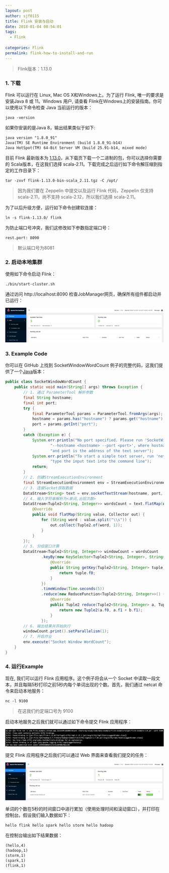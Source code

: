 ```yaml
---
layout: post
author: sjf0115
title: Flink 安装与启动
date: 2018-01-04 08:54:01
tags:
  - Flink

categories: Flink
permalink: flink-how-to-install-and-run
---
```


> Flink版本：1.13.0

### 1. 下载

Flink 可以运行在 Linux, Mac OS X和Windows上。为了运行 Flink, 唯一的要求是安装Java 8 或 11。Windows 用户, 请查看 Flink在Windows上的安装指南。你可以使用以下命令检查 Java 当前运行的版本：
```
java -version
```
如果你安装的是Java 8，输出结果类似于如下:
```
java version "1.8.0_91"
Java(TM) SE Runtime Environment (build 1.8.0_91-b14)
Java HotSpot(TM) 64-Bit Server VM (build 25.91-b14, mixed mode)
```

目前 Flink 最新版本为 [1.13.0](https://flink.apache.org/downloads.html)，从下载页下载一个二进制的包，你可以选择你需要的 Scala版本，在这我们选择 scala-2.11。下载完成之后运行如下命令解压缩到指定的工作目录下：
```
tar -zxvf flink-1.13.0-bin-scala_2.11.tgz -C /opt/
```

> 因为我们要在 Zeppelin 中提交以及运行 Flink 代码，Zeppelin 仅支持 scala-2.11，尚不支持 scala-2.12，所以我们选择 scala-2.11。

为了以后升级方便，运行如下命令创建软连接：
```
ln -s flink-1.13.0/ flink
```
为防止端口号冲突，我们这修改如下参数指定端口号：
```
rest.port: 8090
```
> 默认端口号为8081

### 2. 启动本地集群

使用如下命令启动 Flink：
```
./bin/start-cluster.sh
```
通过访问 http://localhost:8090 检查JobManager网页，确保所有组件都启动并已运行：

![](img-flink-how-to-install-and-run-1.jpg)

### 3. Example Code

你可以在 GitHub 上找到 SocketWindowWordCount 例子的完整代码，这我们提供了一个[Java](https://github.com/sjf0115/data-example/blob/master/flink-example/src/main/java/com/flink/example/stream/app/SocketWindowWordCount.java)版本：
```java
public class SocketWindowWordCount {
    public static void main(String[] args) throws Exception {
        // 1. 通过 ParameterTool 解析参数
        final String hostname;
        final int port;
        try {
            final ParameterTool params = ParameterTool.fromArgs(args);
            hostname = params.has("hostname") ? params.get("hostname") : "localhost";
            port = params.getInt("port");
        }
        catch (Exception e) {
            System.err.println("No port specified. Please run 'SocketWindowWordCount " +
                    "--hostname <hostname> --port <port>', where hostname (localhost by default) " +
                    "and port is the address of the text server");
            System.err.println("To start a simple text server, run 'netcat -l <port>' and " +
                    "type the input text into the command line");
            return;
        }
        // 2. 创建StreamExecutionEnvironment
        final StreamExecutionEnvironment env = StreamExecutionEnvironment.getExecutionEnvironment();
        // 3. 连接Socket获取数据
        DataStream<String> text = env.socketTextStream(hostname, port, "\n");
        // 4. 输入字符串解析为<单词,出现次数>
        DataStream<Tuple2<String, Integer>> wordsCount = text.flatMap(new FlatMapFunction<String, Tuple2<String, Integer>>() {
            @Override
            public void flatMap(String value, Collector out) {
                for (String word : value.split("\\s")) {
                    out.collect(Tuple2.of(word, 1));
                }
            }
        });
        // 5. 分组窗口计算
        DataStream<Tuple2<String, Integer>> windowCount = wordsCount
                .keyBy(new KeySelector<Tuple2<String, Integer>, String>() {
                    @Override
                    public String getKey(Tuple2<String, Integer> tuple) throws Exception {
                        return tuple.f0;
                    }
                })
                .timeWindow(Time.seconds(5))
                .reduce(new ReduceFunction<Tuple2<String, Integer>>() {
                    @Override
                    public Tuple2 reduce(Tuple2<String, Integer> a, Tuple2<String, Integer> b) {
                        return new Tuple2(a.f0, a.f1 + b.f1);
                    }
                });
        // 6. 输出结果并开始执行
        windowCount.print().setParallelism(1);
        // 7. 开启作业
        env.execute("Socket Window WordCount");
    }
}
```

### 4. 运行Example

现在, 我们可以运行 Flink 应用程序。这个例子将会从一个 Socket 中读取一段文本，并且每隔5秒打印之前5秒内每个单词出现的个数。首先，我们通过 netcat 命令来启动本地服务：
```
nc -l 9100
```
> 在这我们约定端口号为 9100

启动本地服务之后我们就可以通过如下命令提交 Flink 应用程序：

![](img-flink-how-to-install-and-run-2.jpg)

提交 Flink 应用程序之后我们可以通过 Web 界面来查看我们提交的任务：

![](img-flink-how-to-install-and-run-3.jpg)

单词的个数在5秒的时间窗口中进行累加（使用处理时间和滚动窗口），并打印在控制台。假设我们输入数据如下：
```
hello flink hello spark hello storm hello hadoop
```
在控制台输出如下结果数据：
```
(hello,4)
(hadoop,1)
(storm,1)
(spark,1)
(flink,1)
```
